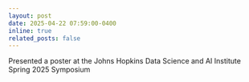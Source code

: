```yaml
---
layout: post
date: 2025-04-22 07:59:00-0400
inline: true
related_posts: false
---
```


Presented a poster at the Johns Hopkins Data Science and AI Institute Spring 2025 Symposium